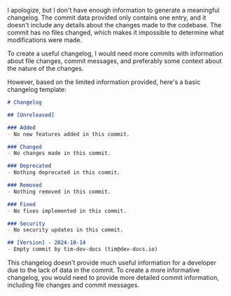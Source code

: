 

  I apologize, but I don't have enough information to generate a meaningful changelog. The commit data provided only contains one entry, and it doesn't include any details about the changes made to the codebase. The commit has no files changed, which makes it impossible to determine what modifications were made.

To create a useful changelog, I would need more commits with information about file changes, commit messages, and preferably some context about the nature of the changes.

However, based on the limited information provided, here's a basic changelog template:

```markdown
# Changelog

## [Unreleased]

### Added
- No new features added in this commit.

### Changed
- No changes made in this commit.

### Deprecated
- Nothing deprecated in this commit.

### Removed
- Nothing removed in this commit.

### Fixed
- No fixes implemented in this commit.

### Security
- No security updates in this commit.

## [Version] - 2024-10-14
- Empty commit by tim-dev-docs (tim@dev-docs.io)
```

This changelog doesn't provide much useful information for a developer due to the lack of data in the commit. To create a more informative changelog, you would need to provide more detailed commit information, including file changes and commit messages.

  